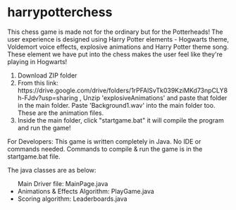 # harrypotterchess
This chess game is made not for the ordinary but for the Potterheads! The user experience is designed using Harry Potter elements - Hogwarts theme, Voldemort voice effects, explosive animations and Harry Potter theme song. These element we have put into the chess makes the user feel like they're playing in Hogwarts!

<ol>
  <li>Download ZIP folder</li>
  <li>From this link: https://drive.google.com/drive/folders/1rPFAlSvTk039KziMKd73npCLY8h-FJdv?usp=sharing , Unzip 'explosiveAnimations' and paste that folder in the main folder. Paste 'Background1.wav' into the main folder too. These are the animation files.</li>
  <li>Inside the main folder, click "startgame.bat" it will compile the program and run the game!</li>
 </ol>
 
For Developers:
This game is written completely in Java. No IDE or commands needed. Commands to compile & run the game is in the startgame.bat file. 

The java classes are as below:
<ul>
Main Driver file: MainPage.java </li>
<li>Animations & Effects Algorithm: PlayGame.java</li>
<li>Scoring algorithm: Leaderboards.java</li>
</ul>





